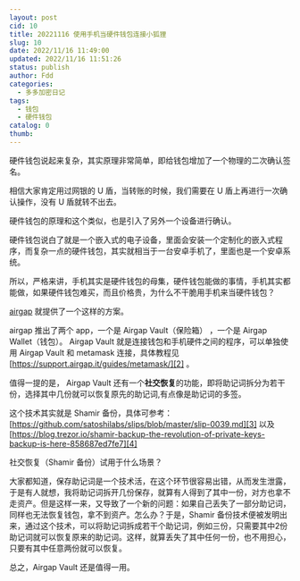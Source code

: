 ```yaml
---
layout: post
cid: 10
title: 20221116 使用手机当硬件钱包连接小狐狸
slug: 10
date: 2022/11/16 11:49:00
updated: 2022/11/16 11:51:26
status: publish
author: Fdd
categories: 
  - 多多加密日记
tags: 
  - 钱包
  - 硬件钱包
catalog: 0
thumb: 
---
```



硬件钱包说起来复杂，其实原理非常简单，即给钱包增加了一个物理的二次确认签名。

相信大家肯定用过网银的 U 盾，当转账的时候，我们需要在 U 盾上再进行一次确认操作，没有 U 盾就转不出去。

硬件钱包的原理和这个类似，也是引入了另外一个设备进行确认。

硬件钱包说白了就是一个嵌入式的电子设备，里面会安装一个定制化的嵌入式程序，而复杂一点的硬件钱包，其实就相当于一台安卓手机了，里面也是一个安卓系统。

所以，严格来讲，手机其实是硬件钱包的母集，硬件钱包能做的事情，手机其实都能做，如果硬件钱包难买，而且价格贵，为什么不干脆用手机来当硬件钱包？

[airgap][1] 就提供了一个这样的方案。

airgap 推出了两个 app，一个是 Airgap Vault（保险箱） ，一个是 Airgap Wallet（钱包）。 Airgap Vault 就是连接钱包和手机硬件之间的程序，可以单独使用 Airgap Vault 和 metamask 连接，具体教程见 [https://support.airgap.it/guides/metamask/][2] 。

值得一提的是， Airgap Vault 还有一个**社交恢复**的功能，即将助记词拆分为若干份，选择其中几份就可以恢复原先的助记词,有点像是助记词的多签。

这个技术其实就是 Shamir 备份，具体可参考： [https://github.com/satoshilabs/slips/blob/master/slip-0039.md][3] 以及 [https://blog.trezor.io/shamir-backup-the-revolution-of-private-keys-backup-is-here-858687ed7fe7][4]

社交恢复（Shamir 备份）试用于什么场景？

大家都知道，保存助记词是一个技术活，在这个环节很容易出错，从而发生泄露，于是有人就想，我将助记词拆开几份保存，就算有人得到了其中一份，对方也拿不走资产。但是这样一来，又导致了一个新的问题：如果自己丢失了一部分助记词，同样也无法恢复钱包，拿不到资产。怎么办？于是，Shamir 备份技术便被发明出来，通过这个技术，可以将助记词拆成若干个助记词，例如三份，只需要其中2份助记词就可以恢复原来的助记词。这样，就算丢失了其中任何一份，也不用担心，只要有其中任意两份就可以恢复。

总之，Airgap Vault 还是值得一用。


  [1]: https://airgap.it/
  [2]: https://support.airgap.it/guides/metamask/
  [3]: https://github.com/satoshilabs/slips/blob/master/slip-0039.md
  [4]: https://blog.trezor.io/shamir-backup-the-revolution-of-private-keys-backup-is-here-858687ed7fe7